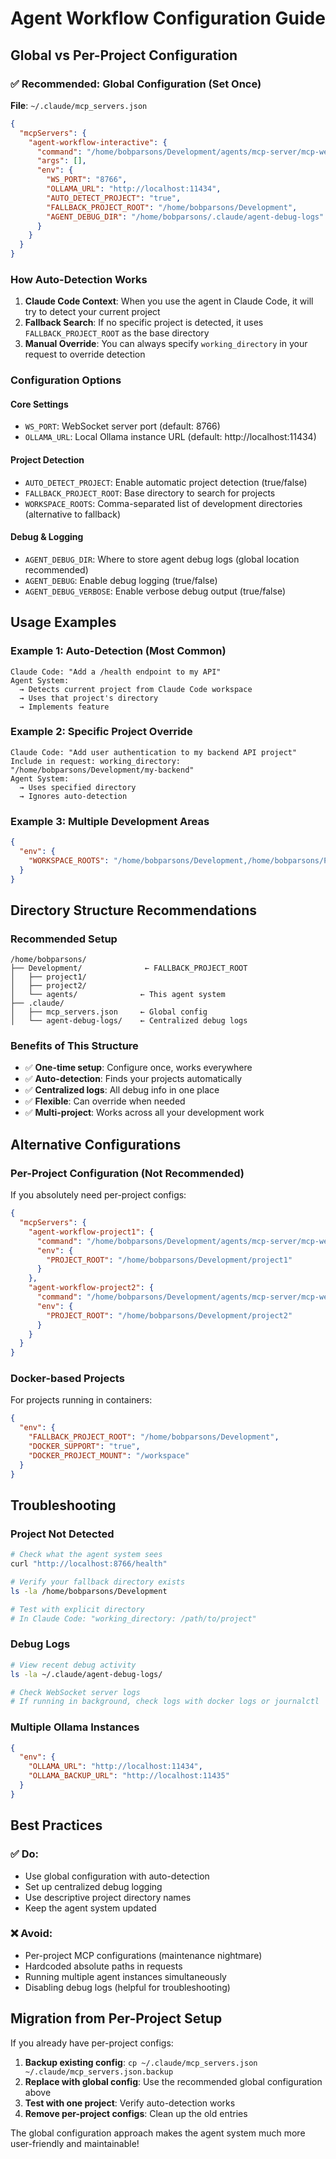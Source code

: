 # Agent Workflow Configuration Guide

## Global vs Per-Project Configuration

### ✅ Recommended: Global Configuration (Set Once)

**File**: `~/.claude/mcp_servers.json`
```json
{
  "mcpServers": {
    "agent-workflow-interactive": {
      "command": "/home/bobparsons/Development/agents/mcp-server/mcp-websocket",
      "args": [],
      "env": {
        "WS_PORT": "8766",
        "OLLAMA_URL": "http://localhost:11434",
        "AUTO_DETECT_PROJECT": "true",
        "FALLBACK_PROJECT_ROOT": "/home/bobparsons/Development",
        "AGENT_DEBUG_DIR": "/home/bobparsons/.claude/agent-debug-logs"
      }
    }
  }
}
```

### How Auto-Detection Works

1. **Claude Code Context**: When you use the agent in Claude Code, it will try to detect your current project
2. **Fallback Search**: If no specific project is detected, it uses `FALLBACK_PROJECT_ROOT` as the base directory
3. **Manual Override**: You can always specify `working_directory` in your request to override detection

### Configuration Options

#### Core Settings
- `WS_PORT`: WebSocket server port (default: 8766)
- `OLLAMA_URL`: Local Ollama instance URL (default: http://localhost:11434)

#### Project Detection
- `AUTO_DETECT_PROJECT`: Enable automatic project detection (true/false)
- `FALLBACK_PROJECT_ROOT`: Base directory to search for projects
- `WORKSPACE_ROOTS`: Comma-separated list of development directories (alternative to fallback)

#### Debug & Logging
- `AGENT_DEBUG_DIR`: Where to store agent debug logs (global location recommended)
- `AGENT_DEBUG`: Enable debug logging (true/false)
- `AGENT_DEBUG_VERBOSE`: Enable verbose debug output (true/false)

## Usage Examples

### Example 1: Auto-Detection (Most Common)
```
Claude Code: "Add a /health endpoint to my API"
Agent System: 
  → Detects current project from Claude Code workspace
  → Uses that project's directory
  → Implements feature
```

### Example 2: Specific Project Override
```
Claude Code: "Add user authentication to my backend API project"
Include in request: working_directory: "/home/bobparsons/Development/my-backend"
Agent System:
  → Uses specified directory
  → Ignores auto-detection
```

### Example 3: Multiple Development Areas
```json
{
  "env": {
    "WORKSPACE_ROOTS": "/home/bobparsons/Development,/home/bobparsons/Projects,/home/bobparsons/work"
  }
}
```

## Directory Structure Recommendations

### Recommended Setup
```
/home/bobparsons/
├── Development/              ← FALLBACK_PROJECT_ROOT
│   ├── project1/
│   ├── project2/
│   └── agents/              ← This agent system
├── .claude/
│   ├── mcp_servers.json     ← Global config
│   └── agent-debug-logs/    ← Centralized debug logs
```

### Benefits of This Structure
- ✅ **One-time setup**: Configure once, works everywhere
- ✅ **Auto-detection**: Finds your projects automatically  
- ✅ **Centralized logs**: All debug info in one place
- ✅ **Flexible**: Can override when needed
- ✅ **Multi-project**: Works across all your development work

## Alternative Configurations

### Per-Project Configuration (Not Recommended)
If you absolutely need per-project configs:

```json
{
  "mcpServers": {
    "agent-workflow-project1": {
      "command": "/home/bobparsons/Development/agents/mcp-server/mcp-websocket",
      "env": {
        "PROJECT_ROOT": "/home/bobparsons/Development/project1"
      }
    },
    "agent-workflow-project2": {
      "command": "/home/bobparsons/Development/agents/mcp-server/mcp-websocket", 
      "env": {
        "PROJECT_ROOT": "/home/bobparsons/Development/project2"
      }
    }
  }
}
```

### Docker-based Projects
For projects running in containers:

```json
{
  "env": {
    "FALLBACK_PROJECT_ROOT": "/home/bobparsons/Development",
    "DOCKER_SUPPORT": "true",
    "DOCKER_PROJECT_MOUNT": "/workspace"
  }
}
```

## Troubleshooting

### Project Not Detected
```bash
# Check what the agent system sees
curl "http://localhost:8766/health"

# Verify your fallback directory exists
ls -la /home/bobparsons/Development

# Test with explicit directory
# In Claude Code: "working_directory: /path/to/project"
```

### Debug Logs
```bash
# View recent debug activity
ls -la ~/.claude/agent-debug-logs/

# Check WebSocket server logs
# If running in background, check logs with docker logs or journalctl
```

### Multiple Ollama Instances
```json
{
  "env": {
    "OLLAMA_URL": "http://localhost:11434",
    "OLLAMA_BACKUP_URL": "http://localhost:11435"
  }
}
```

## Best Practices

### ✅ Do:
- Use global configuration with auto-detection
- Set up centralized debug logging
- Use descriptive project directory names
- Keep the agent system updated

### ❌ Avoid:
- Per-project MCP configurations (maintenance nightmare)
- Hardcoded absolute paths in requests
- Running multiple agent instances simultaneously
- Disabling debug logs (helpful for troubleshooting)

## Migration from Per-Project Setup

If you already have per-project configs:

1. **Backup existing config**: `cp ~/.claude/mcp_servers.json ~/.claude/mcp_servers.json.backup`
2. **Replace with global config**: Use the recommended global configuration above
3. **Test with one project**: Verify auto-detection works
4. **Remove per-project configs**: Clean up the old entries

The global configuration approach makes the agent system much more user-friendly and maintainable!